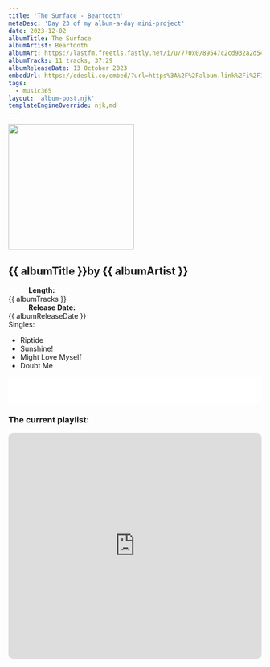 ```yaml
---
title: 'The Surface - Beartooth'
metaDesc: 'Day 23 of my album-a-day mini-project'
date: 2023-12-02
albumTitle: The Surface
albumArtist: Beartooth
albumArt: https://lastfm.freetls.fastly.net/i/u/770x0/89547c2cd932a2d54faef1a9d329d3f4.jpg#89547c2cd932a2d54faef1a9d329d3f4
albumTracks: 11 tracks, 37:29
albumReleaseDate: 13 October 2023
embedUrl: https://odesli.co/embed/?url=https%3A%2F%2Falbum.link%2Fi%2F1692844946&theme=light
tags:
  - music365
layout: 'album-post.njk'
templateEngineOverride: njk,md
---
```


<aside class="album-profile">
  <div class="album-profile__image">
    <img class="album-image" width="250" height="250" crossorigin="anonymous" src="{{ albumArt }}"/>
  </div>
  <div class="aside__content">
    <h1><strong>{{ albumTitle }}</strong>by {{ albumArtist }}</h1>
    <dl>
      <div>
        <dd><strong>Length:</strong></dd>
        <dt>{{ albumTracks }}</dt>
      </div>
      <div>
        <dd><strong>Release Date:</strong></dd>
        <dt>{{ albumReleaseDate }}</dt>
      </div>
      <div class="singles">
        <span>Singles:</span>
        <ul>
          <li>Riptide</li>
          <li>Sunshine!</li>
          <li>Might Love Myself</li>
          <li>Doubt Me</li>
        </ul>
      </div>
    </dl>
    <div class="color-grid">
      <div class="color-grid__container">
					<span class="color color--1"></span>
					<span class="color color--2"></span>
					<span class="color color--3"></span>
      </div>
    </div>
  </div>
</aside>

<iframe width="100%" height="52" src={{ embedUrl }} frameborder="0" allowfullscreen sandbox="allow-same-origin allow-scripts allow-presentation allow-popups allow-popups-to-escape-sandbox" allow="clipboard-read; clipboard-write"></iframe>

### The current playlist:

<iframe allow="autoplay *; encrypted-media *; fullscreen *; clipboard-write" frameborder="0" height="450" style="width:100%;max-width:660px;overflow:hidden;border-radius:10px;" sandbox="allow-forms allow-popups allow-same-origin allow-scripts allow-storage-access-by-user-activation allow-top-navigation-by-user-activation" src="https://embed.music.apple.com/gb/playlist/music365/pl.u-AkAmEd9ix4MAZYJ"></iframe>
